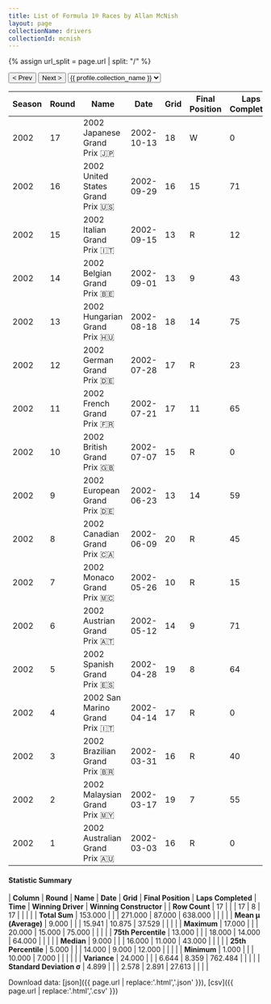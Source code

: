 ```yaml
---
title: List of Formula 1® Races by Allan McNish
layout: page
collectionName: drivers
collectionId: mcnish
---
```


{% assign url_split = page.url | split: "/" %}
<div id="collection-navigation">
<button onclick="selector.options[selector.selectedIndex-1].value && (window.location = selector.options[selector.selectedIndex-1].value);">&lt; Prev</button>
<button onclick="selector.options[selector.selectedIndex+1].value && (window.location = selector.options[selector.selectedIndex+1].value);">Next &gt;</button>
<select id="selector" onchange="this.options[this.selectedIndex].value && (window.location = this.options[this.selectedIndex].value);">
  {% for collectionId in site.data[page.collectionName].refs %}
    {% if collectionId == page.collectionId %}
      {% assign selected = "selected" %}
    {% else %}
      {% assign selected = "" %}
    {% endif %}
    {% assign profile = site.data[page.collectionName][collectionId].profile %}
    <option value="/f1/{{ page.collectionName }}/{{ collectionId }}/{{ url_split[4] }}" {{ selected }}>{{ profile.collection_name }}</option>
  {% endfor %}
</select>
</div>

| Season | Round | Name | Date | Grid | Final Position | Laps Completed | Time | Winning Driver | Winning Constructor |
|--|--|--|--|--|--|--|--|--|--|
| 2002 | 17 | 2002 Japanese Grand Prix 🇯🇵 | 2002-10-13 | 18 | W | 0 |   | Michael Schumacher 🇩🇪 | Ferrari 🇮🇹 |
| 2002 | 16 | 2002 United States Grand Prix 🇺🇸 | 2002-09-29 | 16 | 15 | 71 |   | Rubens Barrichello 🇧🇷 | Ferrari 🇮🇹 |
| 2002 | 15 | 2002 Italian Grand Prix 🇮🇹 | 2002-09-15 | 13 | R | 12 |   | Rubens Barrichello 🇧🇷 | Ferrari 🇮🇹 |
| 2002 | 14 | 2002 Belgian Grand Prix 🇧🇪 | 2002-09-01 | 13 | 9 | 43 |   | Michael Schumacher 🇩🇪 | Ferrari 🇮🇹 |
| 2002 | 13 | 2002 Hungarian Grand Prix 🇭🇺 | 2002-08-18 | 18 | 14 | 75 |   | Rubens Barrichello 🇧🇷 | Ferrari 🇮🇹 |
| 2002 | 12 | 2002 German Grand Prix 🇩🇪 | 2002-07-28 | 17 | R | 23 |   | Michael Schumacher 🇩🇪 | Ferrari 🇮🇹 |
| 2002 | 11 | 2002 French Grand Prix 🇫🇷 | 2002-07-21 | 17 | 11 | 65 |   | Michael Schumacher 🇩🇪 | Ferrari 🇮🇹 |
| 2002 | 10 | 2002 British Grand Prix 🇬🇧 | 2002-07-07 | 15 | R | 0 |   | Michael Schumacher 🇩🇪 | Ferrari 🇮🇹 |
| 2002 | 9 | 2002 European Grand Prix 🇩🇪 | 2002-06-23 | 13 | 14 | 59 |   | Rubens Barrichello 🇧🇷 | Ferrari 🇮🇹 |
| 2002 | 8 | 2002 Canadian Grand Prix 🇨🇦 | 2002-06-09 | 20 | R | 45 |   | Michael Schumacher 🇩🇪 | Ferrari 🇮🇹 |
| 2002 | 7 | 2002 Monaco Grand Prix 🇲🇨 | 2002-05-26 | 10 | R | 15 |   | David Coulthard 🇬🇧 | McLaren 🇬🇧 |
| 2002 | 6 | 2002 Austrian Grand Prix 🇦🇹 | 2002-05-12 | 14 | 9 | 71 | +1:09.718 | Michael Schumacher 🇩🇪 | Ferrari 🇮🇹 |
| 2002 | 5 | 2002 Spanish Grand Prix 🇪🇸 | 2002-04-28 | 19 | 8 | 64 |   | Michael Schumacher 🇩🇪 | Ferrari 🇮🇹 |
| 2002 | 4 | 2002 San Marino Grand Prix 🇮🇹 | 2002-04-14 | 17 | R | 0 |   | Michael Schumacher 🇩🇪 | Ferrari 🇮🇹 |
| 2002 | 3 | 2002 Brazilian Grand Prix 🇧🇷 | 2002-03-31 | 16 | R | 40 |   | Michael Schumacher 🇩🇪 | Ferrari 🇮🇹 |
| 2002 | 2 | 2002 Malaysian Grand Prix 🇲🇾 | 2002-03-17 | 19 | 7 | 55 |   | Ralf Schumacher 🇩🇪 | Williams 🇬🇧 |
| 2002 | 1 | 2002 Australian Grand Prix 🇦🇺 | 2002-03-03 | 16 | R | 0 |   | Michael Schumacher 🇩🇪 | Ferrari 🇮🇹 |

#### Statistic Summary

| **Column** | **Round** | **Name** | **Date** | **Grid** | **Final Position** | **Laps Completed** | **Time** | **Winning Driver** | **Winning Constructor** |
| **Row Count** | 17 |  |  | 17 | 8 | 17 |  |  |  |
| **Total Sum** | 153.000 |  |  | 271.000 | 87.000 | 638.000 |  |  |  |
| **Mean μ (Average)** | 9.000 |  |  | 15.941 | 10.875 | 37.529 |  |  |  |
| **Maximum** | 17.000 |  |  | 20.000 | 15.000 | 75.000 |  |  |  |
| **75th Percentile** | 13.000 |  |  | 18.000 | 14.000 | 64.000 |  |  |  |
| **Median** | 9.000 |  |  | 16.000 | 11.000 | 43.000 |  |  |  |
| **25th Percentile** | 5.000 |  |  | 14.000 | 9.000 | 12.000 |  |  |  |
| **Minimum** | 1.000 |  |  | 10.000 | 7.000 |  |  |  |  |
| **Variance** | 24.000 |  |  | 6.644 | 8.359 | 762.484 |  |  |  |
| **Standard Deviation σ** | 4.899 |  |  | 2.578 | 2.891 | 27.613 |  |  |  |

Download data: [json]({{ page.url | replace:'.html','.json' }}), [csv]({{ page.url | replace:'.html','.csv' }})
